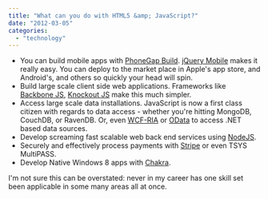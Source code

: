 ```yaml
---
title: "What can you do with HTML5 &amp; JavaScript?"
date: "2012-03-05"
categories: 
  - "technology"
---
```


- You can build mobile apps with [PhoneGap Build](http://build.phonegap.com "PhoneGap Build"). [jQuery Mobile](http://jquerymobile.com/ "jQuery Mobile") makes it really easy. You can deploy to the market place in Apple's app store, and Android's, and others so quickly your head will spin.
- Build large scale client side web applications. Frameworks like [Backbone JS](http://documentcloud.github.com/backbone/ "Backbone JS"), [Knockout JS](http://knockoutjs.com/ "KnockoutJS") make this much simpler.
- Access large scale data installations. JavaScript is now a first class citizen with regards to data access - whether you're hitting MongoDB, CouchDB, or RavenDB. Or, even [WCF-RIA](http://jeffhandley.com/archive/2011/04/13/RIAJS-jQuery-client-for-WCF-RIA-Services.aspx "WCF-RIA jQuery ") or [OData](http://www.odata.org/developers/odata-sdk "OData") to access .NET based data sources.
- Develop screaming fast scalable web back end services using [NodeJS](http://nodejs.org/ "NodeJS").
- Securely and effectively process payments with [Stripe](https://stripe.com/docs/stripe.js "Stripe.JS") or even TSYS MultiPASS.
- Develop Native Windows 8 apps with [Chakra](http://en.wikipedia.org/wiki/Windows_Runtime#JavaScript).

I'm not sure this can be overstated: never in my career has one skill set been applicable in some many areas all at once.
